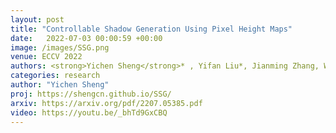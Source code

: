 ```yaml
---
layout: post
title: "Controllable Shadow Generation Using Pixel Height Maps"
date:   2022-07-03 00:00:59 +00:00
image: /images/SSG.png
venue: ECCV 2022 
authors: <strong>Yichen Sheng</strong>* , Yifan Liu*, Jianming Zhang, Wei Yin, A. Cengiz Oztireli, He Zhang, Zhe Lin, Eli Shechtman, Bedrich Benes. (*Joint first author)
categories: research
author: "Yichen Sheng"
proj: https://shengcn.github.io/SSG/
arxiv: https://arxiv.org/pdf/2207.05385.pdf
video: https://youtu.be/_bhTd9GxCBQ
---
```



